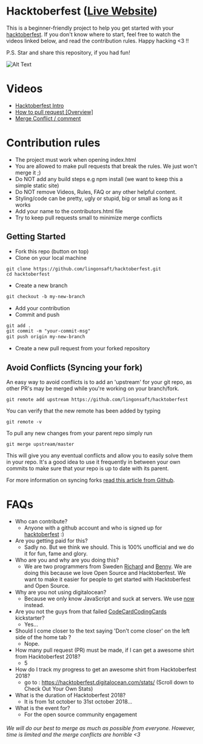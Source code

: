 # Hacktoberfest ([Live Website](https://hacktoberfest.lingonsaft.com/))

This is a beginner-friendly project to help you get started with your
[hacktoberfest](https://hacktoberfest.digitalocean.com/). If you don't
know where to start, feel free to watch the videos linked below, and
read the contribution rules. Happy hacking <3 !!

P.S. Star and share this repository, if you had fun!

![Alt Text](https://raw.githubusercontent.com/lauras5/hacktoberfest/master/images/htfest2018.gif)


# Videos

- [Hacktoberfest Intro](https://youtu.be/OsAFX_ZbgaE)
- [How to pull request [Overview]](https://youtu.be/DIj2q02gvKs)
- [Merge Conflict / comment](https://youtu.be/zOx5PJTY8CI)


# Contribution rules

- The project must work when opening index.html
- You are allowed to make pull requests that break the rules. We just won't merge it ;)
- Do NOT add any build steps e.g npm install (we want to keep this a simple static site)
- Do NOT remove Videos, Rules, FAQ or any other helpful content.
- Styling/code can be pretty, ugly or stupid, big or small as long as it works
- Add your name to the contributors.html file
- Try to keep pull requests small to minimize merge conflicts


## Getting Started

- Fork this repo (button on top)
- Clone on your local machine

```terminal
git clone https://github.com/lingonsaft/hacktoberfest.git
cd hacktoberfest
```

- Create a new branch

```markdown
git checkout -b my-new-branch
```
- Add your contribution
- Commit and push

```markdown
git add .
git commit -m "your-commit-msg"
git push origin my-new-branch
```

- Create a new pull request from your forked repository


## Avoid Conflicts (Syncing your fork)

An easy way to avoid conflicts is to add an 'upstream' for your git repo, as other PR's may be merged while you're working on your branch/fork.   

```terminal
git remote add upstream https://github.com/lingonsaft/hacktoberfest
```

You can verify that the new remote has been added by typing
```terminal
git remote -v
```

To pull any new changes from your parent repo simply run
```terminal
git merge upstream/master
```

This will give you any eventual conflicts and allow you to easily solve them in your repo. It's a good idea to use it frequently in between your own commits to make sure that your repo is up to date with its parent.

For more information on syncing forks [read this article from Github](https://help.github.com/articles/syncing-a-fork/).


# FAQs

- Who can contribute?
  - Anyone with a github account and who is signed up for
[hacktoberfest](https://hacktoberfest.digitalocean.com/) :)
- Are you getting paid for this?
  - Sadly no. But we think we should. This is 100% unofficial and we do it for fun, fame and glory.
- Who are you and why are you doing this?
  - We are two programmers from Sweden [Richard](https://github.com/richie-south)
  and [Benny](https://github.com/BennyCarlsson). We are doing this because we love Open
  Source and Hacktoberfest. We want to make it easier for people to get started with Hacktoberfest and Open Source.
- Why are you not using digitalocean?
  - Because we only know JavaScript and suck at servers. We use [now](https://zeit.co/now) instead.
- Are you not the guys from that failed [CodeCardCodingCards](https://www.kickstarter.com/projects/lingonsaft/codecardcodingcards) kickstarter?
  - Yes...
- Should I come closer to the text saying 'Don't come closer' on the left side of the home tab ?
  - Nope.
- How many pull request (PR) must be made, if I can get a awesome shirt from Hacktoberfest 2018?
  - 5
- How do I track my progress to get an awesome shirt from Hacktoberfest 2018?
  - go to : https://hacktoberfest.digitalocean.com/stats/ (Scroll down to Check Out Your Own Stats)
- What is the duration of Hacktoberfest 2018?
  - It is from 1st october to 31st october 2018...
- What is the event for?
  - For the open source community engagement



###### *We will do our best to merge as much as possible from everyone. However, time is limited and the merge conflicts are horrible <3*
